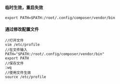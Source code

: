 <!--
 * @Author: 程英明
 * @Date: 2022-07-18 15:20:28
 * @LastEditTime: 2022-07-18 15:20:31
 * @LastEditors: 程英明
 * @Description: 
 * @FilePath: \doc-man\docs\os\linux\homepath.md
 * QQ:504875043@qq.com
-->
#### 临时生效，重启失效
```shell
export PATH=$PATH:/root/.config/composer/vendor/bin
```
#### 通过修改配置文件
```shell
//打开文件
vim /etc/profile
//在文件输入
PATH="$PATH:/root/.config/composer/vendor/bin"
export PATH
//保存文件
:wq
//使用文件生效
source /etc/profile

```